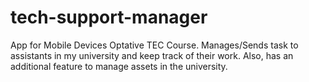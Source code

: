 # tech-support-manager
App for Mobile Devices Optative TEC Course. 
Manages/Sends task to assistants in my university and keep track of their work.
Also, has an additional feature to manage assets in the university. 
